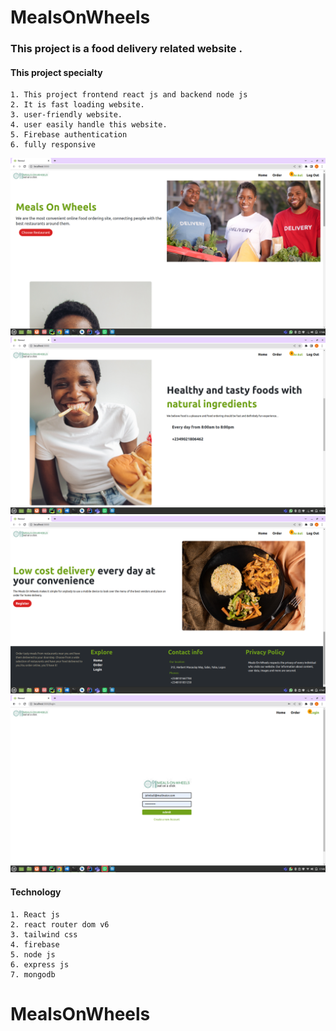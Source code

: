 # MealsOnWheels

### This project is a food delivery related website .

#### This project specialty

    1. This project frontend react js and backend node js
    2. It is fast loading website.
    3. user-friendly website.
    4. user easily handle this website.
    5. Firebase authentication
    6. fully responsive
![Home-Page](https://raw.githubusercontent.com/Adewale103/MealsOnWheels/main/MOW1.png)
![Info-Page](https://raw.githubusercontent.com/Adewale103/MealsOnWheels/main/MOW2.png)
![Register](https://raw.githubusercontent.com/Adewale103/MealsOnWheels/main/MOW3.png)
![Login](https://raw.githubusercontent.com/Adewale103/MealsOnWheels/main/MOW4.png)

#### Technology

    1. React js
    2. react router dom v6
    3. tailwind css
    4. firebase
    5. node js
    6. express js
    7. mongodb
# MealsOnWheels

